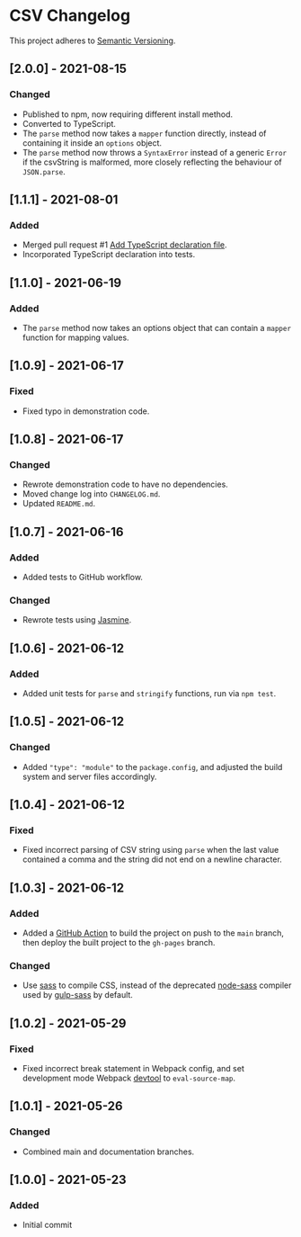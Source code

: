 # CSV Changelog

This project adheres to [Semantic Versioning](https://semver.org/spec/v2.0.0.html).

## [2.0.0] - 2021-08-15

### Changed

* Published to npm, now requiring different install method.
* Converted to TypeScript.
* The `parse` method now takes a `mapper` function directly, instead of containing it inside an `options` object.
* The `parse` method now throws a `SyntaxError` instead of a generic `Error` if the csvString is malformed, more closely reflecting the behaviour of `JSON.parse`.

## [1.1.1] - 2021-08-01

### Added

* Merged pull request #1 [Add TypeScript declaration file](https://github.com/Cipscis/csv/pull/1).
* Incorporated TypeScript declaration into tests.

## [1.1.0] - 2021-06-19

### Added

* The `parse` method now takes an options object that can contain a `mapper` function for mapping values.

## [1.0.9] - 2021-06-17

### Fixed

* Fixed typo in demonstration code.

## [1.0.8] - 2021-06-17

### Changed

* Rewrote demonstration code to have no dependencies.
* Moved change log into `CHANGELOG.md`.
* Updated `README.md`.

## [1.0.7] - 2021-06-16

### Added

* Added tests to GitHub workflow.

### Changed

* Rewrote tests using [Jasmine](https://jasmine.github.io/).

## [1.0.6] - 2021-06-12

### Added

* Added unit tests for `parse` and `stringify` functions, run via `npm test`.

## [1.0.5] - 2021-06-12

### Changed

* Added `"type": "module"` to the `package.config`, and adjusted the build system and server files accordingly.

## [1.0.4] - 2021-06-12

### Fixed

* Fixed incorrect parsing of CSV string using `parse` when the last value contained a comma and the string did not end on a newline character.

## [1.0.3] - 2021-06-12

### Added

* Added a [GitHub Action](https://docs.github.com/en/actions) to build the project on push to the `main` branch, then deploy the built project to the `gh-pages` branch.

### Changed

* Use [sass](https://www.npmjs.com/package/sass) to compile CSS, instead of the deprecated [node-sass](https://www.npmjs.com/package/node-sass) compiler used by [gulp-sass](http://www.npmjs.com/package/gulp-sass) by default.

## [1.0.2] - 2021-05-29

### Fixed

* Fixed incorrect break statement in Webpack config, and set development mode Webpack [devtool](https://webpack.js.org/configuration/devtool/) to `eval-source-map`.

## [1.0.1] - 2021-05-26

### Changed

* Combined main and documentation branches.

## [1.0.0] - 2021-05-23

### Added

* Initial commit
